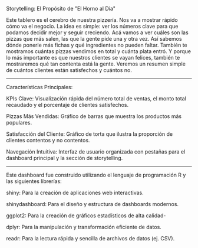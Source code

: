 Storytelling: El Propósito de "El Horno al Día"

Este tablero es el cerebro de nuestra pizzería. Nos va a mostrar rápido cómo va el negocio. La idea es simple: ver los números clave para que podamos decidir mejor y seguir creciendo.
Acá vamos a ver cuáles son las pizzas que más salen, las que la gente pide una y otra vez. Así sabemos dónde ponerle más fichas y qué ingredientes no pueden faltar. También te mostramos cuántas pizzas vendimos en total y cuánta plata entró.
Y porque lo más importante es que nuestros clientes se vayan felices, también te mostraremos qué tan contenta está la gente. Veremos un resumen simple de cuántos clientes están satisfechos y cuántos no.

_________________________________________________________
Características Principales:

KPIs Clave: Visualización rápida del número total de ventas, el monto total recaudado y el porcentaje de clientes satisfechos.

Pizzas Más Vendidas: Gráfico de barras que muestra los productos más populares.

Satisfacción del Cliente: Gráfico de torta que ilustra la proporción de clientes contentos y no contentos.

Navegación Intuitiva: Interfaz de usuario organizada con pestañas para el dashboard principal y la sección de storytelling.

_________________________________________________________
Este dashboard fue construido utilizando el lenguaje de programación R y las siguientes librerías:

shiny: Para la creación de aplicaciones web interactivas.

shinydashboard: Para el diseño y estructura de dashboards modernos.

ggplot2: Para la creación de gráficos estadísticos de alta calidad-

dplyr: Para la manipulación y transformación eficiente de datos.

readr: Para la lectura rápida y sencilla de archivos de datos (ej. CSV).

